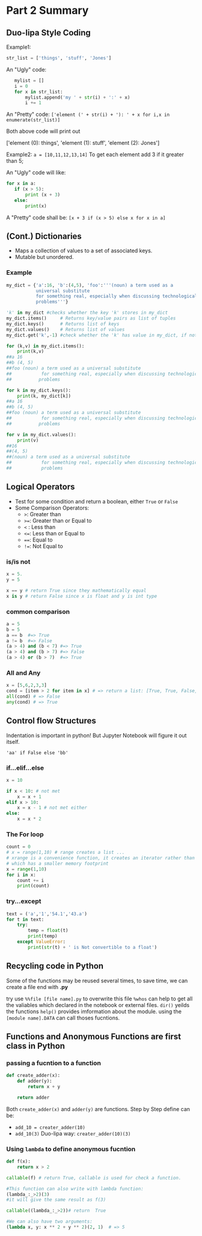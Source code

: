 # Part 2 Summary

## Duo-lipa Style Coding
 Example1: 
 ```python
 str_list = ['things', 'stuff', 'Jones']
 ```
 An "Ugly" code:
 ```python
    mylist = []
    i = 0
    for x in str_list:
        mylist.append('my ' + str(i) + ':' + x)
        i += 1 
 ```
 An "Pretty" code:
 `['element (' + str(i) + '): ' + x for i,x in enumerate(str_list)]`

 Both above code will print out 

['element (0): things', 'element (1): stuff', 'element (2): Jones']

 Example2:
 `a = [10,11,12,13,14]`
 To get each element add 3 if it greater than 5;

 An "Ugly" code will like:
 ```python
 for x in a:
    if (x > 5):
        print (x + 3)
    else:
        print(x)
 ```
 A "Pretty" code shall be: `[x + 3 if (x > 5) else x for x in a]`

## (Cont.) Dictionaries
- Maps a collection of values to a set of associated keys.
- Mutable but unordered.
### Example
```python
my_dict = {'a':16, 'b':(4,5), 'foo':'''(noun) a term used as a       
           universal substitute 
           for something real, especially when discussing technological ideas and 
           problems'''}

'k' in my_dict #checks whether the key 'k' stores in my_dict
my_dict.items()		# Returns key/value pairs as list of tuples
my_dict.keys()		# Returns list of keys
my_dict.values()	# Returns list of values
my_dict.get('k',-1) #check whether the 'k' has value in my_dict, if not, print -1.

for (k,v) in my_dict.items():
    print(k,v)
##a 16
##b (4, 5)
##foo (noun) a term used as a universal substitute 
##           for something real, especially when discussing technological ideas and 
##          problems

for k in my_dict.keys():
    print(k, my_dict[k])
##a 16
##b (4, 5)
##foo (noun) a term used as a universal substitute 
##           for something real, especially when discussing technological ideas and 
##          problems

for v in my_dict.values():
    print(v)
##16
##(4, 5)
##(noun) a term used as a universal substitute 
##           for something real, especially when discussing technological ideas and 
##           problems
```

## Logical Operators
- Test for some condition and return a boolean, either `True` or `False`
- Some Comparison Operators:
  - `>`: Greater than
  - `>=`: Greater than or Equal to
  - `<` : Less than
  - `<=`: Less than or Equal to 
  - `==`: Equal to
  - `!=`: Not Equal to

### is/is not
```python
x = 5.
y = 5

x == y # return True since they mathematically equal
x is y # return False since x is float and y is int type
```

### common comparison
```python
a = 5
b = 5
a == b  #=> True
a != b  #=> False
(a > 4) and (b < 7) #=> True
(a > 4) and (b > 7) #=> False
(a > 4) or (b > 7)  #=> True
```

### All and Any
```python
x = [5,6,2,3,3]
cond = [item > 2 for item in x] # => return a list: [True, True, False, True, True]
all(cond) # => False
any(cond) # => True
```

## Control flow Structures
Indentation is important in python!
But Jupyter Notebook will figure it out itself.

`'aa' if False else 'bb'`

### if...elif...else
```python
x = 10

if x < 10: # not met
    x = x + 1
elif x > 10: 
    x = x - 1 # not met either 
else: 
    x = x * 2
```

### The For loop
```python
count = 0
# x = range(1,10) # range creates a list ... 
# xrange is a convenience function, it creates an iterator rather than a list
# which has a smaller memory footprint
x = range(1,10) 
for i in x:
    count += i
    print(count)
```

### try...except
```python
text = ('a','1','54.1','43.a')
for t in text:
    try:
        temp = float(t)
        print(temp)
    except ValueError:
        print(str(t) + ' is Not convertible to a float')
```

## Recycling code in Python
Some of the functions may be reused several times, to save time, we can create a file end with **.py** 

try use `%%file [file name].py` to overwrite this file 
`%whos` can help to get all the valiables which declared in the notebook or external files.
`dir()` yeilds the functions
`help()` provides imformation about the module.
using the `[module name].DATA` can call thoses fucntions. 

## Functions and Anonymous Functions are first class in Python

### passing a fucntion to a function
```python
def create_adder(x):
    def adder(y):
        return x + y

    return adder
```

Both `create_adder(x)` and `adder(y)` are functions. 
Step by Step define can be:
- `add_10 = creater_adder(10)`
- `add_10(3)`
Duo-lipa way: `creater_adder(10)(3)`

### Using `lambda` to define anonymous fucntion

```python
def f(x):
    return x > 2

callable(f) # return True, callable is used for check a function.

#This function can also write with lambda function:
(lambda_:_>2)(3)
#it will give the same result as f(3)

callable((lambda_:_>2))# return  True

#We can also have two arguments:
(lambda x, y: x ** 2 + y ** 2)(2, 1)  # => 5
```

